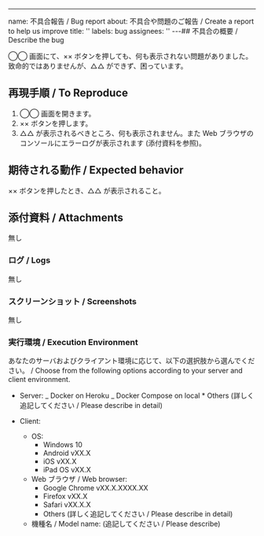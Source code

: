 ---
name: 不具合報告 / Bug report
about: 不具合や問題のご報告 / Create a report to help us improve
title: ''
labels: bug
assignees: ''
---## 不具合の概要 / Describe the bug

◯◯ 画面にて、×× ボタンを押しても、何も表示されない問題がありました。
致命的ではありませんが、△△ ができず、困っています。

## 再現手順 / To Reproduce

1. ◯◯ 画面を開きます。
2. ×× ボタンを押します。
3. △△ が表示されるべきところ、何も表示されません。また Web ブラウザのコンソールにエラーログが表示されます (添付資料を参照)。

## 期待される動作 / Expected behavior

×× ボタンを押したとき、△△ が表示されること。

## 添付資料 / Attachments

無し

### ログ / Logs

無し

### スクリーンショット / Screenshots

無し

### 実行環境 / Execution Environment

あなたのサーバおよびクライアント環境に応じて、以下の選択肢から選んでください。
/ Choose from the following options according to your server and client environment.

- Server:
  _ Docker on Heroku
  _ Docker Compose on local \* Others (詳しく追記してください / Please describe in detail)

- Client:
  - OS:
    - Windows 10
    - Android vXX.X
    - iOS vXX.X
    - iPad OS vXX.X
  - Web ブラウザ / Web browser:
    - Google Chrome vXX.X.XXXX.XX
    - Firefox vXX.X
    - Safari vXX.X.X
    - Others (詳しく追記してください / Please describe in detail)
  - 機種名 / Model name: (追記してください / Please describe)
